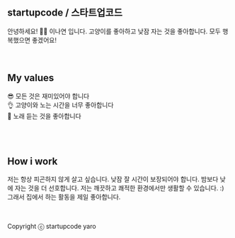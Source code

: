 ## startupcode / 스타트업코드
안녕하세요! 🙋‍♂️ 이나연 입니다.
고양이를 좋아하고 낮잠 자는 것을 좋아합니다. 모두 행복했으면 좋겠어요!
<br />
<br />
<br />
## My values
😎 모든 것은 재미있어야 합니다<br />
👌 고양이와 노는 시간을 너무 좋아합니다<br />
🦻 노래 듣는 것을 좋아합니다<br />
<br />
<br />
<br />
## How i work
저는 항상 피곤하지 않게 살고 싶습니다. 낮잠 잘 시간이 보장되어야 합니다. 밤보다 낮에 자는 것을 더 선호합니다. 
저는 깨끗하고 쾌적한 환경에서만 생활할 수 있습니다. :) 그래서 집에서 하는 활동을 제일 좋아합니다.
<br />
<br />
<br />

Copyright ⓒ startupcode yaro
